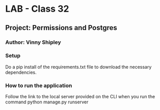 # LAB - Class 32

## Project: Permissions and Postgres

### Author: Vinny Shipley

### Setup

Do a pip install of the requirements.txt file to download the necessary dependencies.

### How to run the application

Follow the link to the local server provided on the CLI when you run the command python manage.py runserver
